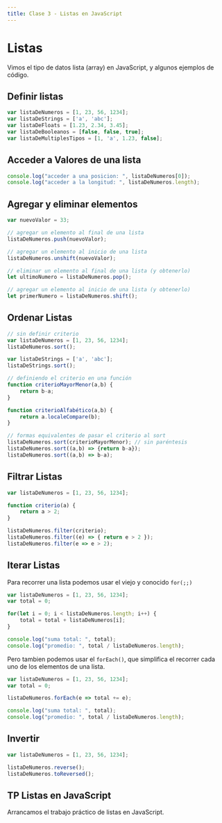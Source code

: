```yaml
---
title: Clase 3 - Listas en JavaScript
---
```


# Listas

Vimos el tipo de datos lista (array) en JavaScript, y algunos ejemplos de código.

## Definir listas

```js
var listaDeNumeros = [1, 23, 56, 1234];
var listaDeStrings = ['a', 'abc'];
var listaDeFloats = [1.23, 2.34, 3.45];
var listaDeBooleanos = [false, false, true];
var listaDeMultiplesTipos = [1, 'a', 1.23, false];
```

## Acceder a Valores de una lista

```js
console.log("acceder a una posicion: ", listaDeNumeros[0]);
console.log("acceder a la longitud: ", listaDeNumeros.length);
```

## Agregar y eliminar elementos

```js
var nuevoValor = 33;

// agregar un elemento al final de una lista
listaDeNumeros.push(nuevoValor);

// agregar un elemento al inicio de una lista
listaDeNumeros.unshift(nuevoValor);

// eliminar un elemento al final de una lista (y obtenerlo)
let ultimoNumero = listaDeNumeros.pop();

// agregar un elemento al inicio de una lista (y obtenerlo)
let primerNumero = listaDeNumeros.shift();
```

## Ordenar Listas

```js
// sin definir criterio
var listaDeNumeros = [1, 23, 56, 1234];
listaDeNumeros.sort();

var listaDeStrings = ['a', 'abc'];
listaDeStrings.sort();

// definiendo el criterio en una función
function criterioMayorMenor(a,b) {
    return b-a;
}

function criterioAlfabético(a,b) {
    return a.localeCompare(b);
}

// formas equivalentes de pasar el criterio al sort
listaDeNumeros.sort(criterioMayorMenor); // sin paréntesis 
listaDeNumeros.sort((a,b) => {return b-a});
listaDeNumeros.sort((a,b) => b-a);
```

## Filtrar Listas

```js
var listaDeNumeros = [1, 23, 56, 1234];

function criterio(a) {
    return a > 2;
}

listaDeNumeros.filter(criterio);
listaDeNumeros.filter((e) => { return e > 2 });
listaDeNumeros.filter(e => e > 2);
```


## Iterar Listas

Para recorrer una lista podemos usar el viejo y conocido `for(;;)`

```js
var listaDeNumeros = [1, 23, 56, 1234];
var total = 0;

for(let i = 0; i < listaDeNumeros.length; i++) {
    total = total + listaDeNumeros[i];
}

console.log("suma total: ", total);
console.log("promedio: ", total / listaDeNumeros.length);
```

Pero tambien podemos usar el `forEach()`, que simplifica el recorrer cada uno de los elementos de una lista.

```js
var listaDeNumeros = [1, 23, 56, 1234];
var total = 0;

listaDeNumeros.forEach(e => total += e);

console.log("suma total: ", total);
console.log("promedio: ", total / listaDeNumeros.length);
```

## Invertir

```js
var listaDeNumeros = [1, 23, 56, 1234];

listaDeNumeros.reverse(); 
listaDeNumeros.toReversed();
```

## TP Listas en JavaScript

Arrancamos el trabajo práctico de listas en JavaScript.